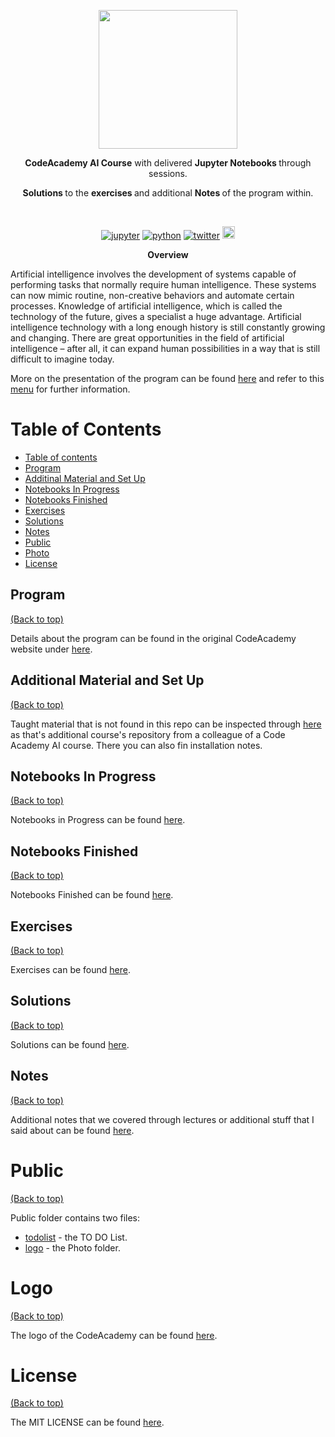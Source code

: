 <p align=center>
  <img height="222px" src="https://github.com/aurimas13/CodeAcademy-AI-Course/blob/main/Public/Photo/CodeAcademy_baltas.png"/>
</p>
<p align="center" > <b>CodeAcademy AI Course</b> with delivered <b> Jupyter Notebooks  </b> through sessions. </p>
<p align="center" > <b> Solutions </b> to the <b> exercises </b> and additional <b> Notes </b> of the program within. </p>
<br>
<p align=center>
    <a href="https://github.com/aurimas13/CodeAcademy-AI-Course/tree/main/Notebooks_In_Progress">
<img alt="jupyter" src="https://img.shields.io/badge/language-jupyter-orange.svg?style=social&logo=jupyter")></a>
    <a href="https://github.com/aurimas13/CodeAcademy-AI-Course/tree/main/Notebooks_Finished">
<img alt="python" src="https://img.shields.io/badge/language-python-blue.svg?style=social&logo=python")></a>
    <a href="https://twitter.com/aurimasnausedas"><img alt="twitter" src="https://img.shields.io/twitter/follow/aurimasnausedas?style=social"/></a>
    <img height="20px" title="profile views" src="https://img.shields.io/github/stars/aurimas13/CodeAcademy-AI-Course?style=social" alt="stars">
</p>
<p align=center>
<b> Overview </b> <br>
</p>
Artificial intelligence involves the development of systems capable of performing tasks that normally require human intelligence. 
These systems can now mimic routine, non-creative behaviors and automate certain processes. Knowledge of artificial intelligence,
which is called the technology of the future, gives a specialist a huge advantage. Artificial intelligence technology with a long 
enough history is still constantly growing and changing. There are great opportunities in the field of artificial intelligence – 
after all, it can expand human possibilities in a way that is still difficult to imagine today. 

More on the presentation of the program can be found [here](https://codeacademy.lt/en/programavimo-kursai/artificial-intelligence-advance/)
and refer to this [menu](#table-of-contents) for further information.


# Table of Contents
- [Table of contents](#table-of-contents)
- [Program](#Program)
- [Additinal Material and Set Up](#Additional-material-and-set-up)
- [Notebooks In Progress](#notebooks-in-progress) 
- [Notebooks Finished](#notebooks-finished) 
- [Exercises](#exercises)
- [Solutions](#solutions)
- [Notes](#notes)  
- [Public](#public)
- [Photo](#photo)
- [License](#license)

## Program
[(Back to top)](#table-of-contents)

Details about the program can be found in the original CodeAcademy website under 
[here](https://codeacademy.lt/en/programavimo-kursai/artificial-intelligence-advance/).

## Additional Material and Set Up
[(Back to top)](#table-of-contents)

Taught material that is not found in this repo can be inspected through [here](https://github.com/dqmis/code_academy_ai_course)
as that's additional course's repository from a colleague of a Code Academy AI course. There you can also fin installation notes.

## Notebooks In Progress
[(Back to top)](#table-of-contents)

Notebooks in Progress can be found [here](https://github.com/aurimas13/CodeAcademy-AI-Course/tree/main/Notebooks_In_Progress).

## Notebooks Finished
[(Back to top)](#table-of-contents)

Notebooks Finished can be found [here](https://github.com/aurimas13/CodeAcademy-AI-Course/tree/main/Notebooks_Finished).

## Exercises
[(Back to top)](#table-of-contents)

Exercises can be found [here](https://github.com/aurimas13/CodeAcademy-AI-Course/tree/main/Exercises).

## Solutions 
[(Back to top)](#table-of-contents)

Solutions can be found [here](https://github.com/aurimas13/CodeAcademy-AI-Course/tree/main/Solutions).

## Notes
[(Back to top)](#table-of-contents)

Additional notes that we covered through lectures or additional stuff that I said about can be found 
[here](https://github.com/aurimas13/CodeAcademy-AI-Course/tree/main/Notes).

# Public
[(Back to top)](#table-of-contents)

Public folder contains two files: 
- [todolist](https://github.com/aurimas13/CodeAcademy-AI-Course/blob/main/Public/todolist.txt) - the TO DO List.
- [logo](https://github.com/aurimas13/CodeAcademy-AI-Course/tree/main/Public/Photo) - the Photo folder.


# Logo
[(Back to top)](#table-of-contents)

The logo of the CodeAcademy can be found [here](https://github.com/aurimas13/CodeAcademy-AI-Course/blob/main/Public/Photo/CodeAcademy_baltas.png).

# License
[(Back to top)](#table-of-contents)
 
The MIT LICENSE can be found [here](https://github.com/aurimas13/CodeAcademy-AI-Course/blob/main/LICENSE).

